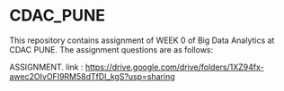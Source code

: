 # CDAC_PUNE

This repository contains assignment of WEEK 0 of Big Data Analytics at CDAC PUNE.
The assignment questions are as follows: 

ASSIGNMENT.
link : https://drive.google.com/drive/folders/1XZ94fx-awec2OIvOFI9RM58dTfDI_kgS?usp=sharing

